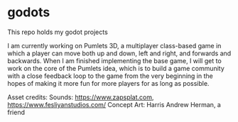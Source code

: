 # godots

This repo holds my godot projects

I am currently working on Pumlets 3D, a multiplayer class-based game in which a player can move both up and down, left and right, and forwards and backwards.
When I am finished implementing the base game, I will get to work on the core of the Pumlets idea, which is to build a game community with a close feedback loop to the game from the very beginning in the hopes of making it more fun for more players for as long as possible.

Asset credits:
Sounds: https://www.zapsplat.com, https://www.fesliyanstudios.com/
Concept Art: Harris Andrew Herman, a friend

